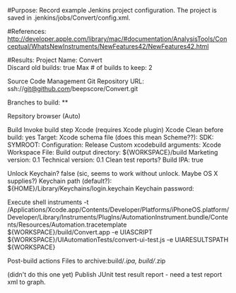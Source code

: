 #Purpose:
Record example Jenkins project configuration.
The project is saved in .jenkins/jobs/Convert/config.xml.

#References:
http://developer.apple.com/library/mac/#documentation/AnalysisTools/Conceptual/WhatsNewInstruments/NewFeatures42/NewFeatures42.html

#Results:
Project Name: Convert  
Discard old builds: true
Max # of builds to keep: 2

Source Code Management
Git
Repository URL: ssh://git@github.com/beepscore/Convert.git

Branches to build: **

Repsitory browser (Auto)

Build
Invoke build step Xcode (requires Xcode plugin)
Xcode
Clean before build: yes
Target: <empty>
Xcode schema file (does this mean Scheme??): <empty>
SDK: <empty>
SYMROOT: <empty>
Configuration: Release
Custom xcodebuild arguments: <empty>
Xcode Workspace File: <empty>
Build output directory: ${WORKSPACE}/build
Marketing version: 0.1
Technical version: 0.1
Clean test reports? <empty>
Build IPA: true

Unlock Keychain? false (sic, seems to work without unlock. Maybe OS X supplies?)
Keychain path (default?): ${HOME}/Library/Keychains/login.keychain
Keychain password: <empty>

Execute shell
instruments -t /Applications/Xcode.app/Contents/Developer/Platforms/iPhoneOS.platform/Developer/Library/Instruments/PlugIns/AutomationInstrument.bundle/Contents/Resources/Automation.tracetemplate ${WORKSPACE}/build/Convert.app -e UIASCRIPT ${WORKSPACE}/UIAutomationTests/convert-ui-test.js -e UIARESULTSPATH ${WORKSPACE}

Post-build actions
Files to archive:build/*.ipa, build/*.zip

(didn't do this one yet)
Publish JUnit test result report - need a test report xml to graph.
